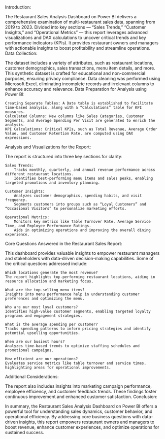 Introduction:

The Restaurant Sales Analysis Dashboard on Power BI delivers a comprehensive examination of multi-restaurant sales data, spanning from 2019 to 2023. Divided into key sections — “Sales Trends,” “Customer Insights,” and “Operational Metrics” — this report leverages advanced visualizations and DAX calculations to uncover critical trends and key performance indicators (KPIs). It provides restaurant owners and managers with actionable insights to boost profitability and streamline operations.
Data Collection:

The dataset includes a variety of attributes, such as restaurant locations, customer demographics, sales transactions, menu item details, and more. This synthetic dataset is crafted for educational and non-commercial purposes, ensuring privacy compliance. Data cleaning was performed using Microsoft Excel, eliminating incomplete records and irrelevant columns to enhance accuracy and relevance.
Data Preparation for Analysis using Power BI:

    Creating Separate Tables: A Date table is established to facilitate time-based analysis, along with a “Calculations” table for KPI measures.
    Calculated Columns: New columns like Sales Categories, Customer Segments, and Average Spending Per Visit are generated to enrich the analysis.
    KPI Calculations: Critical KPIs, such as Total Revenue, Average Order Value, and Customer Retention Rate, are computed using DAX expressions.

Analysis and Visualizations for the Report:

The report is structured into three key sections for clarity:

    Sales Trends:
        Tracks monthly, quarterly, and annual revenue performance across different restaurant locations.
        Identifies best-performing menu items and sales peaks, enabling targeted promotions and inventory planning.

    Customer Insights:
        Analyzes customer demographics, spending habits, and visit frequency.
        Segments customers into groups such as “Loyal Customers” and “Occasional Visitors” to personalize marketing efforts.

    Operational Metrics:
        Monitors key metrics like Table Turnover Rate, Average Service Time, and Employee Performance Ratings.
        Aids in optimizing operations and improving the overall dining experience.

Core Questions Answered in the Restaurant Sales Report:

This dashboard provides valuable insights to empower restaurant managers and stakeholders with data-driven decision-making capabilities. Some of the critical questions addressed include:

    Which locations generate the most revenue?
    The report highlights top-performing restaurant locations, aiding in resource allocation and marketing focus.

    What are the top-selling menu items?
    Insights into menu performance help in understanding customer preferences and optimizing the menu.

    Who are our most loyal customers?
    Identifies high-value customer segments, enabling targeted loyalty programs and engagement strategies.

    What is the average spending per customer?
    Tracks spending patterns to inform pricing strategies and identify potential upselling opportunities.

    When are our busiest hours?
    Analyzes time-based trends to optimize staffing schedules and promotional campaigns.

    How efficient are our operations?
    Evaluates service metrics like table turnover and service times, highlighting areas for operational improvements.

Additional Considerations:

The report also includes insights into marketing campaign performance, employee efficiency, and customer feedback trends. These findings foster continuous improvement and enhanced customer satisfaction.
Conclusion:

In summary, the Restaurant Sales Analysis Dashboard on Power BI offers a powerful tool for understanding sales dynamics, customer behavior, and operational efficiency. By addressing core business questions with data-driven insights, this report empowers restaurant owners and managers to boost revenue, enhance customer experiences, and optimize operations for sustained success.
